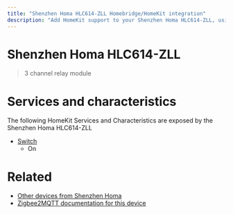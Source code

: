 ```yaml
---
title: "Shenzhen Homa HLC614-ZLL Homebridge/HomeKit integration"
description: "Add HomeKit support to your Shenzhen Homa HLC614-ZLL, using Homebridge, Zigbee2MQTT and homebridge-z2m."
---
```

<!---
This file has been GENERATED using src/docgen/docgen.ts
DO NOT EDIT THIS FILE MANUALLY!
-->
# Shenzhen Homa HLC614-ZLL
> 3 channel relay module


# Services and characteristics
The following HomeKit Services and Characteristics are exposed by
the Shenzhen Homa HLC614-ZLL

* [Switch](../../switch.md)
  * On


# Related
* [Other devices from Shenzhen Homa](../index.md#shenzhen_homa)
* [Zigbee2MQTT documentation for this device](https://www.zigbee2mqtt.io/devices/HLC614-ZLL.html)